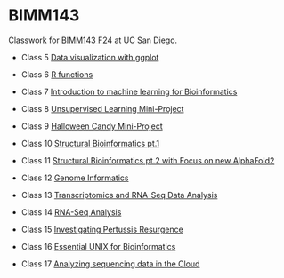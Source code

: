 # BIMM143

Classwork for [BIMM143 F24]() at UC San Diego.

- Class 5 [Data visualization with ggplot]()

- Class 6 [R functions]()

- Class 7 [Introduction to machine learning for Bioinformatics]()

- Class 8 [Unsupervised Learning Mini-Project]()

- Class 9 [Halloween Candy Mini-Project]()

- Class 10 [Structural Bioinformatics pt.1]()

- Class 11 [Structural Bioinformatics pt.2 with Focus on new AlphaFold2]()

- Class 12 [Genome Informatics]()

- Class 13 [Transcriptomics and RNA-Seq Data Analysis]()

- Class 14 [RNA-Seq Analysis](https://github.com/sofia-ls-class/BIMM143/blob/main/BIMM143_Lab14/BIMM143-Lab14-RNA-Seq-analysis.pdf)

- Class 15 [Investigating Pertussis Resurgence](https://github.com/sofia-ls-class/BIMM143/blob/main/BIMM143_Lab15/BIMM143_Lab15_Pertussis_Resurgence.pdf)

- Class 16 [Essential UNIX for Bioinformatics](https://github.com/sofia-ls-class/BIMM143/blob/main/BIMM143_Lab16/last%20BIMM143_hw16_unix_Qs.pdf)

- Class 17 [Analyzing sequencing data in the Cloud]()


